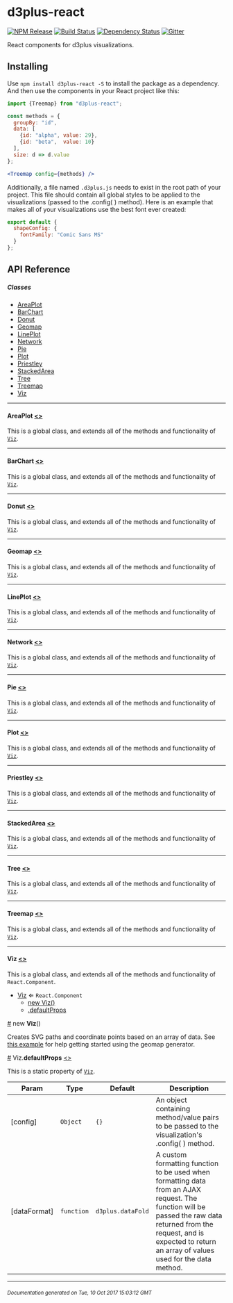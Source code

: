 # d3plus-react

[![NPM Release](http://img.shields.io/npm/v/d3plus-react.svg?style=flat)](https://www.npmjs.org/package/d3plus-react)
[![Build Status](https://travis-ci.org/d3plus/d3plus-react.svg?branch=master)](https://travis-ci.org/d3plus/d3plus-react)
[![Dependency Status](http://img.shields.io/david/d3plus/d3plus-react.svg?style=flat)](https://david-dm.org/d3plus/d3plus-react)
[![Gitter](https://img.shields.io/gitter/room/nwjs/nw.js.svg?style=flat)](https://gitter.im/d3plus/)

React components for d3plus visualizations.

## Installing

Use `npm install d3plus-react -S` to install the package as a dependency. And then use the components in your React project like this:

```jsx
import {Treemap} from "d3plus-react";

const methods = {
  groupBy: "id",
  data: [
    {id: "alpha", value: 29},
    {id: "beta",  value: 10}
  ],
  size: d => d.value
};

<Treemap config={methods} />
```

Additionally, a file named `.d3plus.js` needs to exist in the root path of your project. This file should contain all global styles to be applied to the visualizations (passed to the .config( ) method). Here is an example that makes all of your visualizations use the best font ever created:
```js
export default {
  shapeConfig: {
    fontFamily: "Comic Sans MS"
  }
};
```

## API Reference

##### Classes
* [AreaPlot](#AreaPlot)
* [BarChart](#BarChart)
* [Donut](#Donut)
* [Geomap](#Geomap)
* [LinePlot](#LinePlot)
* [Network](#Network)
* [Pie](#Pie)
* [Plot](#Plot)
* [Priestley](#Priestley)
* [StackedArea](#StackedArea)
* [Tree](#Tree)
* [Treemap](#Treemap)
* [Viz](#Viz)

---

<a name="AreaPlot"></a>
#### **AreaPlot** [<>](https://github.com/d3plus/d3plus-react/blob/master/src/AreaPlot.jsx#L4)


This is a global class, and extends all of the methods and functionality of [<code>Viz</code>](#Viz).

---

<a name="BarChart"></a>
#### **BarChart** [<>](https://github.com/d3plus/d3plus-react/blob/master/src/BarChart.jsx#L4)


This is a global class, and extends all of the methods and functionality of [<code>Viz</code>](#Viz).

---

<a name="Donut"></a>
#### **Donut** [<>](https://github.com/d3plus/d3plus-react/blob/master/src/Donut.jsx#L4)


This is a global class, and extends all of the methods and functionality of [<code>Viz</code>](#Viz).

---

<a name="Geomap"></a>
#### **Geomap** [<>](https://github.com/d3plus/d3plus-react/blob/master/src/Geomap.jsx#L4)


This is a global class, and extends all of the methods and functionality of [<code>Viz</code>](#Viz).

---

<a name="LinePlot"></a>
#### **LinePlot** [<>](https://github.com/d3plus/d3plus-react/blob/master/src/LinePlot.jsx#L4)


This is a global class, and extends all of the methods and functionality of [<code>Viz</code>](#Viz).

---

<a name="Network"></a>
#### **Network** [<>](https://github.com/d3plus/d3plus-react/blob/master/src/Network.jsx#L4)


This is a global class, and extends all of the methods and functionality of [<code>Viz</code>](#Viz).

---

<a name="Pie"></a>
#### **Pie** [<>](https://github.com/d3plus/d3plus-react/blob/master/src/Pie.jsx#L4)


This is a global class, and extends all of the methods and functionality of [<code>Viz</code>](#Viz).

---

<a name="Plot"></a>
#### **Plot** [<>](https://github.com/d3plus/d3plus-react/blob/master/src/Plot.jsx#L4)


This is a global class, and extends all of the methods and functionality of [<code>Viz</code>](#Viz).

---

<a name="Priestley"></a>
#### **Priestley** [<>](https://github.com/d3plus/d3plus-react/blob/master/src/Priestley.jsx#L4)


This is a global class, and extends all of the methods and functionality of [<code>Viz</code>](#Viz).

---

<a name="StackedArea"></a>
#### **StackedArea** [<>](https://github.com/d3plus/d3plus-react/blob/master/src/StackedArea.jsx#L4)


This is a global class, and extends all of the methods and functionality of [<code>Viz</code>](#Viz).

---

<a name="Tree"></a>
#### **Tree** [<>](https://github.com/d3plus/d3plus-react/blob/master/src/Tree.jsx#L4)


This is a global class, and extends all of the methods and functionality of [<code>Viz</code>](#Viz).

---

<a name="Treemap"></a>
#### **Treemap** [<>](https://github.com/d3plus/d3plus-react/blob/master/src/Treemap.jsx#L4)


This is a global class, and extends all of the methods and functionality of [<code>Viz</code>](#Viz).

---

<a name="Viz"></a>
#### **Viz** [<>](https://github.com/d3plus/d3plus-react/blob/master/src/Viz.jsx#L13)


This is a global class, and extends all of the methods and functionality of <code>React.Component</code>.


* [Viz](#Viz) ⇐ <code>React.Component</code>
    * [new Viz()](#new_Viz_new)
    * [.defaultProps](#Viz.defaultProps)


<a name="new_Viz_new" href="#new_Viz_new">#</a> new **Viz**()

Creates SVG paths and coordinate points based on an array of data. See [this example](https://d3plus.org/examples/d3plus-geomap/getting-started/) for help getting started using the geomap generator.





<a name="Viz.defaultProps" href="#Viz.defaultProps">#</a> Viz.**defaultProps** [<>](https://github.com/d3plus/d3plus-react/blob/master/src/Viz.jsx#L76)


This is a static property of [<code>Viz</code>](#Viz).

| Param | Type | Default | Description |
| --- | --- | --- | --- |
| [config] | <code>Object</code> | <code>{}</code> | An object containing method/value pairs to be passed to the visualization's .config( ) method. |
| [dataFormat] | <code>function</code> | <code>d3plus.dataFold</code> | A custom formatting function to be used when formatting data from an AJAX request. The function will be passed the raw data returned from the request, and is expected to return an array of values used for the data method. |


---

###### <sub>Documentation generated on Tue, 10 Oct 2017 15:03:12 GMT</sub>

